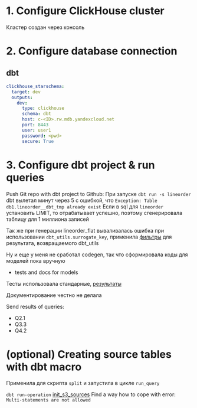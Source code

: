 # 1. Configure ClickHouse cluster

Кластер создан через консоль

# 2. Configure database connection

## **dbt**

```yml
clickhouse_starschema:
  target: dev
  outputs:
    dev:
      type: clickhouse
      schema: dbt
      host: c-<ID>.rw.mdb.yandexcloud.net
      port: 8443
      user: user1
      password: <pwd>
      secure: True
```      

# 3. Configure dbt project & run queries

Push Git repo with dbt project to Github:
При запуске `dbt run -s lineorder`
dbt вылетал минут через 5 с ошибкой, что `Exception: Table db1.lineorder__dbt_tmp already exist`
Если в sql для `lineorder` установить LIMIT, то отрабатывает успешно, поэтому сгенерировала таблицу для 1 миллиона записей

Так же при генерации lineorder_flat вываливалась ошибка при использовании `dbt_utils.surrogate_key`, применила [фильтры](https://github.com/Grokholskaya/clickhouse_starschema/blob/master/models/star/lineorder_flat.sql) для результата, возвращаемого dbt_utils


Ну и еще у меня не сработал codegen, так что сформировала коды для моделей пока вручную

- tests and docs for models

Тесты использовала стандарные, [результаты](https://github.com/Grokholskaya/clickhouse_starschema/blob/master/results/tests.log)

Документирование честно не делала

Send results of queries: 
- Q2.1
- Q3.3
- Q4.2

# (optional) Creating source tables with dbt macro
Применила для скрипта `split` и запустила в цикле `run_query`

`dbt run-operation` [init_s3_sources](https://github.com/Grokholskaya/clickhouse_starschema/blob/master/macros/init_s3_sources.sql)
Find a way how to cope with error: `Multi-statements are not allowed`

